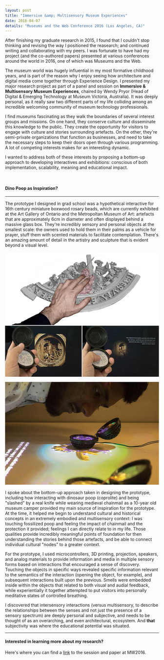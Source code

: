 ```yaml
---
layout: post
title: "Immersive &amp; Multisensory Museum Experiences"
date: 2016-04-07
details: "Museums and the Web Conference 2016 (Los Angeles, CA)"
---
```


After finishing my graduate research in 2015, I found that I couldn't stop thinking and revising the way I positioned the reasearch; and continued writing and collaborating with my peers. I was fortunate to have had my project (and the co-authored papers) presented at various conferences around the world in 2016, one of which was Museums and the Web. 

The museum world was hugely influential in my most formative childhood years, and is part of the reason why I enjoy seeing how architecture and digital media come together through Experience Design. I presented my major research project as part of a panel and session on <strong>Immersive &amp; Multisensory Museum Experiences</strong>, chaired by Wendy Pryor (Head of Digital &amp; Emerging Technology at Museum Victoria, Australia). It was deeply personal, as it really saw two different parts of my life colliding among an incredible welcoming community of museum technology professionals.

I find museums fascinating as they walk the boundaries of several interest groups and missions. On one hand, they conserve culture and disseminate this knowledge to the public. They create the opportunity for visitors to engage with culture and stories surrounding artefacts. On the other, they're semi-private organizations that function as businesses, and need to take the necessary steps to keep their doors open through various programming. A lot of competing interests makes for an interesting dynamic. 

I wanted to address both of these interests by proposing a bottom-up approach to developing interactives and exhibitions: conscious of both implementation, scalability, meaning and educational impact.

<br>
<h4 class="article-subheading">Dino Poop as Inspiration?</h4>
<hr class="xs-thick-hr" align="left">

The prototype I designed in grad school was a hypothetical interactive for 16th century miniature boxwood rosary beads, which are currently exhibited at the Art Gallery of Ontario and the Metropoltan Museum of Art: artefacts that are approximately 6cm in diameter and often displayed behind a massive glass box. They're incredibly sensory and personal objects at the smallest scale: the owners used to hold them in their palms as a vehicle for prayer, stuff them with scented materials to facilitate contemplation. There's an amazing amount of detail in the artistry and sculpture that is evident beyond a visual level. 

<p><img src="/assets/images/projects/thesis/5(2).jpg" class="img-responsive"></p>
<p><img src="/assets/images/projects/thesis/1.jpg" class="img-responsive"></p>

I spoke about the bottom-up approach taken in designing the prototype, including how interacting with dinosaur poop (coprolite) and being "slashed" by a real knife while wearing medieval chainmail as a 10-year old museum camper provided my main source of inspiration for the prototype. At the time, it helped me begin to understand cultural and historical concepts in an extremely embodied and multisensory context: I was touching fossilized poop and feeling the impact of chainmail and the protection it provided; feelings I can directly relate to in my life. Those qualities provide incredibly meaningful points of foundation for then understanding the stories behind those artefacts, and be able to connect individual cultural "nodes" to a greater context. 

For the prototype, I used microcontrollers, 3D printing, projection, speakers, and analog materials to provide information and media in multiple sensory forms based on interactions that encouraged a sense of discovery. Touching the objects in specific ways revealed specific information relevant to the semantics of the interaction (opening the object, for example), and subsequent interactions built upon the previous. Smells were embedded inside within the objects that related to both visual and audial feedback, while experientially it together attempted to put visitors into personally meditative states of controlled breathing.

I discovered that intersensory interactions (versus multisensory, to describe the relationships between the senses and not just the presence of a sensory spectrum) are deeply personal and subjective, and needs to be thought of as an overarching, and even architectural, ecosystem. And <italic><strong>that</strong></italic> subjectivity was where the educational potential was situated.

<hr class="xs-thick-hr" align="left">
<h4 class="article-subheading">Interested in learning more about my research?</h4>
Here's where you can find a <a href="http://mw2016.museumsandtheweb.com/session/immersive-and-multi-sensory-museum-experiences/" target="_blank">link</a> to the session and paper at MW2016. 
